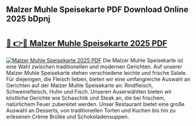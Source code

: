 ## Malzer Muhle Speisekarte PDF Download Online 2025 bDpnj

# <h2><a href="http://gca6kjm.nevu.top/?p=Malzer+Muhle+Speisekarte">🔗 👉🔴 Malzer Muhle Speisekarte 2025 PDF</a></h2>

[![Malzer Muhle Speisekarte 2025 PDF](https://i.imgur.com/dBaPXMq.png)](http://gca6kjm.nevu.top/?p=Malzer+Muhle+Speisekarte)
Die Malzer Muhle Speisekarte ist eine Wahl zwischen traditionellen und modernen Gerichten. Auf unserer Malzer Muhle Speisekarte stehen verschiedene leichte und frische Salate. Für diejenigen, die Fleisch lieben, bieten wir eine umfangreiche Auswahl an Gerichten auf der Malzer Muhle Speisekarte an: Rindfleisch, Schweinefleisch, Huhn und Fisch. Unseren Auserwählten bieten wir köstliche Gerichte wie Schaschlik und Steak an, die bei frischem, natürlichem Feuer zubereitet werden. Unser Restaurant bietet eine große Auswahl an Desserts, von traditionellen Torten und Kuchen bis hin zu erlesenen Crème Brûlée und Schokoladensuppen.

